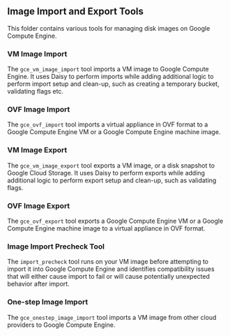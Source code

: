 ## Image Import and Export Tools

This folder contains various tools for managing disk images on Google
Compute Engine.

### VM Image Import

The `gce_vm_image_import` tool imports a VM image to Google Compute Engine.
It uses Daisy to perform imports while adding additional logic to perform
import setup and clean-up, such as creating a temporary bucket, validating
flags etc.

### OVF Image Import

The `gce_ovf_import` tool imports a virtual appliance in OVF format 
to a Google Compute Engine VM or a Google Compute Engine
machine image.

### VM Image Export

The `gce_vm_image_export` tool exports a VM image, or a disk snapshot to Google Cloud Storage.
It uses Daisy to perform exports while adding additional logic to perform
export setup and clean-up, such as validating flags.

### OVF Image Export

The `gce_ovf_export` tool exports a Google Compute Engine VM or a Google Compute
Engine machine image to a virtual appliance in OVF format.

### Image Import Precheck Tool

The `import_precheck` tool runs on your VM image before attempting to import it into
Google Compute Engine and identifies compatibility issues that
will either cause import to fail or will cause potentially unexpected behavior
after import.

### One-step Image Import

The `gce_onestep_image_import` tool imports a VM image from other cloud providers to Google Compute Engine.
